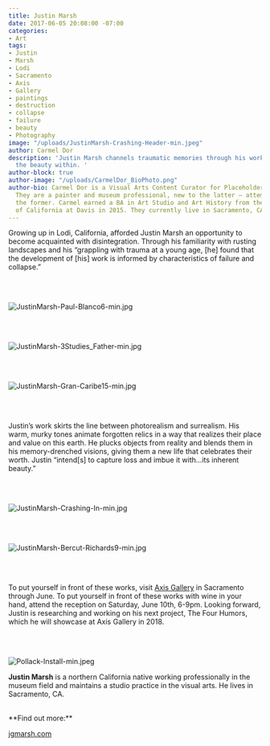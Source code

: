```yaml
---
title: Justin Marsh
date: 2017-06-05 20:08:00 -07:00
categories:
- Art
tags:
- Justin
- Marsh
- Lodi
- Sacramento
- Axis
- Gallery
- paintings
- destruction
- collapse
- failure
- beauty
- Photography
image: "/uploads/JustinMarsh-Crashing-Header-min.jpeg"
author: Carmel Dor
description: 'Justin Marsh channels traumatic memories through his work to highlight
  the beauty within. '
author-block: true
author-image: "/uploads/CarmelDor_BioPhoto.png"
author-bio: Carmel Dor is a Visual Arts Content Curator for Placeholder Magazine.
  They are a painter and museum professional, new to the latter – attempting to navigate
  the former. Carmel earned a BA in Art Studio and Art History from the University
  of California at Davis in 2015. They currently live in Sacramento, CA.
---
```


Growing up in Lodi, California, afforded Justin Marsh an opportunity to become acquainted with disintegration. Through his familiarity with rusting landscapes and his “grappling with trauma at a young age, [he] found that the development of [his] work is informed by characteristics of failure and collapse.”

<br>
<br>

![JustinMarsh-Paul-Blanco6-min.jpg](/uploads/JustinMarsh-Paul-Blanco6-min.jpg)

<br>
<br>

![JustinMarsh-3Studies_Father-min.jpg](/uploads/JustinMarsh-3Studies_Father-min.jpg)

<br>
<br>

![JustinMarsh-Gran-Caribe15-min.jpg](/uploads/JustinMarsh-Gran-Caribe15-min.jpg)

<br>
<br>

Justin’s work skirts the line between photorealism and surrealism. His warm, murky tones animate forgotten relics in a way that realizes their place and value on this earth. He plucks objects from reality and blends them in his memory-drenched visions, giving them a new life that celebrates their worth. Justin “intend[s] to capture loss and imbue it with...its inherent beauty.”


<br>
<br>

![JustinMarsh-Crashing-In-min.jpg](/uploads/JustinMarsh-Crashing-In-min.jpg)

<br>
<br>

![JustinMarsh-Bercut-Richards9-min.jpg](/uploads/JustinMarsh-Bercut-Richards9-min.jpg)

<br>
<br>

To put yourself in front of these works, visit [Axis Gallery](http://axisgallery.org/) in Sacramento through June. To put yourself in front of these works with wine in your hand, attend the reception on Saturday, June 10th, 6-9pm. Looking forward, Justin is researching and working on his next project, The Four Humors, which he will showcase at Axis Gallery in 2018. 

<br>
<br>

![Pollack-Install-min.jpeg](/uploads/Pollack-Install-min.jpeg)


**Justin Marsh** is a northern California native working professionally in the museum field and maintains a studio practice in the visual arts. He lives in Sacramento, CA.

<br>
**Find out more:**

[jgmarsh.com](http://jgmarsh.com/)